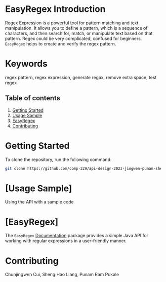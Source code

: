 # EasyRegex Introduction
 Regex Expression is a powerful tool for pattern matching and text manipulation. It allows you to define a pattern, which is a sequence of characters, and then search for, match, or manipulate text based on that pattern. Regex could be very complicated, confused for beginners. `EasyRegex` helps to create and verify the regex pattern.

# Keywords
regex pattern, regex expression, generate regax, remove extra space, test regex

## Table of contents
1. [Getting Started](#Getting-Started)
1. [Usage Sample](#Usage-Sample)
3. [EasyRegex](#EasyRegex)
4. [Contributing](#Contributing)

# Getting Started <a name="Getting-Started"></a>

To clone the repository, run the following command:

```bash
git clone https://github.com/comp-229/api-design-2023-jingwen-punam-shenghao.git
```

# [Usage Sample] <a name="Usage-Sample"></a>
Using the API with a sample code

# [EasyRegex] <a name="EasyRegex"></a>
The `EasyRegex` [Documentation](Documentation/docs.md)
package provides a simple Java API for working with regular expressions in a user-friendly manner.

# Contributing <a name="Contributing"></a>
Chunjingwen Cui, Sheng Hao Liang, Punam Ram Pukale